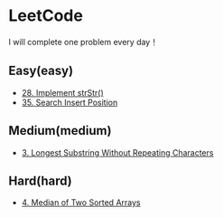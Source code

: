 # LeetCode
I will complete one problem every day！

## Easy(easy)
* [28. Implement strStr()](https://leetcode.com/problems/implement-strstr/description/)
* [35. Search Insert Position](https://leetcode.com/problems/search-insert-position/description/)

## Medium(medium)
* [3. Longest Substring Without Repeating Characters](https://leetcode.com/problems/longest-substring-without-repeating-characters/description/)

## Hard(hard)
* [4. Median of Two Sorted Arrays](https://leetcode.com/problems/median-of-two-sorted-arrays/description/)

